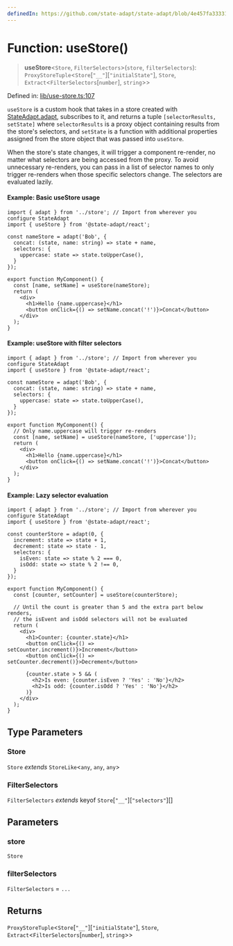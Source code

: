 ```yaml
---
definedIn: https://github.com/state-adapt/state-adapt/blob/4e457fa33331f265d75eaddb646761782498dd8e/libs/react/src/lib/use-store.ts#L107
---
```


# Function: useStore()

> **useStore**\<`Store`, `FilterSelectors`\>(`store`, `filterSelectors`): `ProxyStoreTuple`\<`Store`\[`"__"`\]\[`"initialState"`\], `Store`, `Extract`\<`FilterSelectors`\[`number`\], `string`\>\>

Defined in: [lib/use-store.ts:107](https://github.com/state-adapt/state-adapt/blob/4e457fa33331f265d75eaddb646761782498dd8e/libs/react/src/lib/use-store.ts#L107)

`useStore` is a custom hook that takes in a store created with [StateAdapt.adapt](../../rxjs/index/StateAdapt.md#adapt), subscribes to it,
and returns a tuple `[selectorResults, setState]` where `selectorResults` is a proxy object containing results from the store's selectors,
and `setState` is a function with additional properties assigned from the store object that was passed into `useStore`.

When the store's state changes, it will trigger a component re-render, no matter what selectors are being accessed from the proxy.
To avoid unnecessary re-renders, you can pass in a list of selector names to only trigger re-renders when those specific selectors change.
The selectors are evaluated lazily.

#### Example: Basic useStore usage

```tsx
import { adapt } from '../store'; // Import from wherever you configure StateAdapt
import { useStore } from '@state-adapt/react';

const nameStore = adapt('Bob', {
  concat: (state, name: string) => state + name,
  selectors: {
    uppercase: state => state.toUpperCase(),
  }
});

export function MyComponent() {
  const [name, setName] = useStore(nameStore);
  return (
    <div>
      <h1>Hello {name.uppercase}</h1>
      <button onClick={() => setName.concat('!')}>Concat</button>
    </div>
  );
}
```

#### Example: useStore with filter selectors

```tsx
import { adapt } from '../store'; // Import from wherever you configure StateAdapt
import { useStore } from '@state-adapt/react';

const nameStore = adapt('Bob', {
  concat: (state, name: string) => state + name,
  selectors: {
    uppercase: state => state.toUpperCase(),
  }
});

export function MyComponent() {
  // Only name.uppercase will trigger re-renders
  const [name, setName] = useStore(nameStore, ['uppercase']);
  return (
    <div>
      <h1>Hello {name.uppercase}</h1>
      <button onClick={() => setName.concat('!')}>Concat</button>
    </div>
  );
}
```

#### Example: Lazy selector evaluation

```tsx
import { adapt } from '../store'; // Import from wherever you configure StateAdapt
import { useStore } from '@state-adapt/react';

const counterStore = adapt(0, {
  increment: state => state + 1,
  decrement: state => state - 1,
  selectors: {
    isEven: state => state % 2 === 0,
    isOdd: state => state % 2 !== 0,
  }
});

export function MyComponent() {
  const [counter, setCounter] = useStore(counterStore);

  // Until the count is greater than 5 and the extra part below renders,
  // the isEvent and isOdd selectors will not be evaluated
  return (
    <div>
      <h1>Counter: {counter.state}</h1>
      <button onClick={() => setCounter.increment()}>Increment</button>
      <button onClick={() => setCounter.decrement()}>Decrement</button>

      {counter.state > 5 && (
        <h2>Is even: {counter.isEven ? 'Yes' : 'No'}</h2>
        <h2>Is odd: {counter.isOdd ? 'Yes' : 'No'}</h2>
      )}
    </div>
  );
}
```

## Type Parameters

### Store

`Store` *extends* `StoreLike`\<`any`, `any`, `any`\>

### FilterSelectors

`FilterSelectors` *extends* keyof `Store`\[`"__"`\]\[`"selectors"`\][]

## Parameters

### store

`Store`

### filterSelectors

`FilterSelectors` = `...`

## Returns

`ProxyStoreTuple`\<`Store`\[`"__"`\]\[`"initialState"`\], `Store`, `Extract`\<`FilterSelectors`\[`number`\], `string`\>\>
